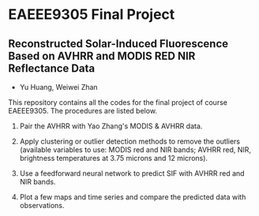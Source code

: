 # EAEEE9305 Final Project
## Reconstructed Solar-Induced Fluorescence Based on AVHRR and MODIS RED NIR Reflectance Data

* Yu Huang, Weiwei Zhan

This repository contains all the codes for the final project of course EAEEE9305. The procedures are listed below.

1. Pair the AVHRR with Yao Zhang's MODIS & AVHRR data.

2. Apply clustering or outlier detection methods to remove the outliers (available variables to use: MODIS red and NIR bands; AVHRR red, NIR, brightness temperatures at 3.75 microns and 12 microns).

3. Use a feedforward neural network to predict SIF with AVHRR red and NIR bands.

4. Plot a few maps and time series and compare the predicted data with observations.
